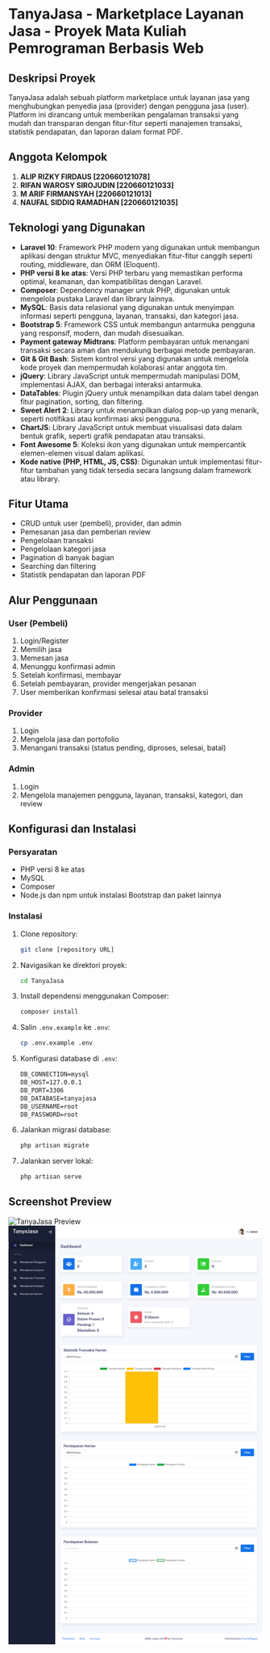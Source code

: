 # TanyaJasa - Marketplace Layanan Jasa - Proyek Mata Kuliah Pemrograman Berbasis Web

## Deskripsi Proyek

TanyaJasa adalah sebuah platform marketplace untuk layanan jasa yang menghubungkan penyedia jasa (provider) dengan pengguna jasa (user). Platform ini dirancang untuk memberikan pengalaman transaksi yang mudah dan transparan dengan fitur-fitur seperti manajemen transaksi, statistik pendapatan, dan laporan dalam format PDF.

## Anggota Kelompok

1. **ALIP RIZKY FIRDAUS [220660121078]**
2. **RIFAN WAROSY SIROJUDIN [220660121033]**
3. **M ARIF FIRMANSYAH [220660121013]**
4. **NAUFAL SIDDIQ RAMADHAN [220660121035]**

## Teknologi yang Digunakan

-   **Laravel 10**: Framework PHP modern yang digunakan untuk membangun aplikasi dengan struktur MVC, menyediakan fitur-fitur canggih seperti routing, middleware, dan ORM (Eloquent).
-   **PHP versi 8 ke atas**: Versi PHP terbaru yang memastikan performa optimal, keamanan, dan kompatibilitas dengan Laravel.
-   **Composer**: Dependency manager untuk PHP, digunakan untuk mengelola pustaka Laravel dan library lainnya.
-   **MySQL**: Basis data relasional yang digunakan untuk menyimpan informasi seperti pengguna, layanan, transaksi, dan kategori jasa.
-   **Bootstrap 5**: Framework CSS untuk membangun antarmuka pengguna yang responsif, modern, dan mudah disesuaikan.
-   **Payment gateway Midtrans**: Platform pembayaran untuk menangani transaksi secara aman dan mendukung berbagai metode pembayaran.
-   **Git & Git Bash**: Sistem kontrol versi yang digunakan untuk mengelola kode proyek dan mempermudah kolaborasi antar anggota tim.
-   **jQuery**: Library JavaScript untuk mempermudah manipulasi DOM, implementasi AJAX, dan berbagai interaksi antarmuka.
-   **DataTables**: Plugin jQuery untuk menampilkan data dalam tabel dengan fitur pagination, sorting, dan filtering.
-   **Sweet Alert 2**: Library untuk menampilkan dialog pop-up yang menarik, seperti notifikasi atau konfirmasi aksi pengguna.
-   **ChartJS**: Library JavaScript untuk membuat visualisasi data dalam bentuk grafik, seperti grafik pendapatan atau transaksi.
-   **Font Awesome 5**: Koleksi ikon yang digunakan untuk mempercantik elemen-elemen visual dalam aplikasi.
-   **Kode native (PHP, HTML, JS, CSS)**: Digunakan untuk implementasi fitur-fitur tambahan yang tidak tersedia secara langsung dalam framework atau library.

## Fitur Utama

-   CRUD untuk user (pembeli), provider, dan admin
-   Pemesanan jasa dan pemberian review
-   Pengelolaan transaksi
-   Pengelolaan kategori jasa
-   Pagination di banyak bagian
-   Searching dan filtering
-   Statistik pendapatan dan laporan PDF

## Alur Penggunaan

### User (Pembeli)

1. Login/Register
2. Memilih jasa
3. Memesan jasa
4. Menunggu konfirmasi admin
5. Setelah konfirmasi, membayar
6. Setelah pembayaran, provider mengerjakan pesanan
7. User memberikan konfirmasi selesai atau batal transaksi

### Provider

1. Login
2. Mengelola jasa dan portofolio
3. Menangani transaksi (status pending, diproses, selesai, batal)

### Admin

1. Login
2. Mengelola manajemen pengguna, layanan, transaksi, kategori, dan review

## Konfigurasi dan Instalasi

### Persyaratan

-   PHP versi 8 ke atas
-   MySQL
-   Composer
-   Node.js dan npm untuk instalasi Bootstrap dan paket lainnya

### Instalasi

1. Clone repository:
    ```bash
    git clone [repository URL]
    ```
2. Navigasikan ke direktori proyek:
    ```bash
    cd TanyaJasa
    ```
3. Install dependensi menggunakan Composer:
    ```bash
    composer install
    ```
4. Salin `.env.example` ke `.env`:
    ```bash
    cp .env.example .env
    ```
5. Konfigurasi database di `.env`:
    ```env
    DB_CONNECTION=mysql
    DB_HOST=127.0.0.1
    DB_PORT=3306
    DB_DATABASE=tanyajasa
    DB_USERNAME=root
    DB_PASSWORD=root
    ```
6. Jalankan migrasi database:
    ```bash
    php artisan migrate
    ```
7. Jalankan server lokal:
    ```bash
    php artisan serve
    ```

## Screenshot Preview

![TanyaJasa Preview](public/img/preview/preview1.png)
![TanyaJasa Preview](public/img/preview/preview2.png)
